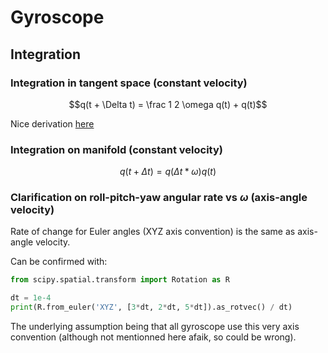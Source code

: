 Gyroscope
=========


Integration
-----------

    
### Integration in tangent space (constant velocity)

$$q(t + \Delta t) = \frac 1 2 \omega q(t) + q(t)$$

Nice derivation [here](https://fgiesen.wordpress.com/2012/08/24/quaternion-differentiation/)

### Integration on manifold (constant velocity)

$$q(t + \Delta t) = q(\Delta t * \omega) q(t)$$

### Clarification on roll-pitch-yaw angular rate vs $\omega$ (axis-angle velocity)

Rate of change for Euler angles (XYZ axis convention) is the same as axis-angle velocity.

Can be confirmed with:

```python
from scipy.spatial.transform import Rotation as R

dt = 1e-4
print(R.from_euler('XYZ', [3*dt, 2*dt, 5*dt]).as_rotvec() / dt)
```

The underlying assumption being that all gyroscope use this very axis convention (although not mentionned here afaik, so could be wrong).
